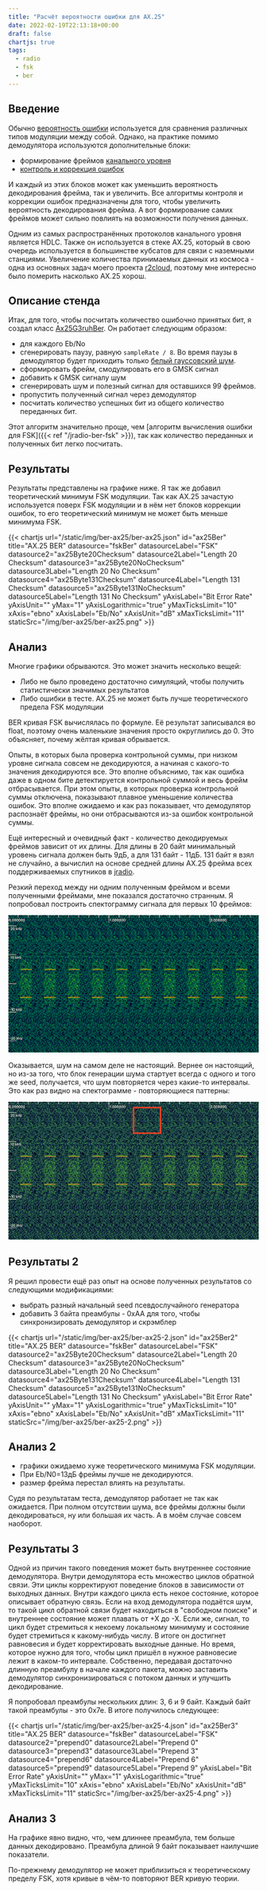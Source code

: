 ```yaml
---
title: "Расчёт вероятности ошибки для AX.25"
date: 2022-02-19T22:13:18+00:00
draft: false
chartjs: true
tags:
  - radio
  - fsk
  - ber
---
```


## Введение

Обычно [вероятность ошибки](https://en.wikipedia.org/wiki/Bit_error_rate) используется для сравнения различных типов модуляции между собой. Однако, на практике помимо демодулятора используются дополнительные блоки:

 * формирование фреймов [канального уровня](https://ru.wikipedia.org/wiki/Канальный_уровень)
 * [контроль и коррекция ошибок](https://ru.wikipedia.org/wiki/Контроль_ошибок#Упреждающая_коррекция_ошибок)

И каждый из этих блоков может как уменьшить вероятность декодирования фрейма, так и увеличить. Все алгоритмы контроля и коррекции ошибок предназначены для того, чтобы увеличить вероятность декодирования фрейма. А вот формирование самих фреймов может сильно повлиять на возможности получения данных. 

Одним из самых распространённых протоколов канального уровня является HDLC. Также он используется в стеке AX.25, который в свою очередь используется в большинстве кубсатов для связи с наземными станциями. Увеличение количества принимаемых данных из космоса - одна из основных задач моего проекта [r2cloud](https://github.com/dernasherbrezon/r2cloud), поэтому мне интересно было померить насколько AX.25 хорош.

## Описание стенда

Итак, для того, чтобы посчитать количество ошибочно принятых бит, я создал класс [Ax25G3ruhBer](https://github.com/dernasherbrezon/jradio/blob/master/src/test/java/ru/r2cloud/jradio/Ax25G3ruhBer.java). Он работает следующим образом:

 * для каждого Eb/No
 * сгенерировать паузу, равную ```sampleRate / 8```. Во время паузы в демодулятор будет приходить только [белый гауссовский шум](https://ru.wikipedia.org/wiki/Аддитивный_белый_гауссовский_шум).
 * сформировать фрейм, смодулировать его в GMSK сигнал
 * добавить к GMSK сигналу шум
 * сгенерировать шум и полезный сигнал для оставшихся 99 фреймов.
 * пропустить полученный сигнал через демодулятор
 * посчитать количество успешных бит из общего количество переданных бит. 
 
Этот алгоритм значительно проще, чем [алгоритм вычисления ошибки для FSK]({{< ref "/jradio-ber-fsk" >}}), так как количество переданных и полученных бит легко посчитать.

## Результаты

Результаты представлены на графике ниже. Я так же добавил теоретический минимум FSK модуляции. Так как AX.25 зачастую используется поверх FSK модуляции и в нём нет блоков коррекции ошибок, то его теоретический минимум не может быть меньше минимума FSK.

{{< chartjs url="/static/img/ber-ax25/ber-ax25.json" id="ax25Ber" title="AX.25 BER" 
	datasource="fskBer" datasourceLabel="FSK" 
	datasource2="ax25Byte20Checksum" datasource2Label="Length 20 Checksum"
	datasource3="ax25Byte20NoChecksum" datasource3Label="Length 20 No Checksum" 
	datasource4="ax25Byte131Checksum" datasource4Label="Length 131 Checksum" 
	datasource5="ax25Byte131NoChecksum" datasource5Label="Length 131 No Checksum" 
	yAxisLabel="Bit Error Rate" yAxisUnit="" yMax="1" yAxisLogarithmic="true" yMaxTicksLimit="10" xAxis="ebno" xAxisLabel="Eb/No" xAxisUnit="dB" xMaxTicksLimit="11" staticSrc="/img/ber-ax25/ber-ax25.png" >}}

## Анализ

Многие графики обрываются. Это может значить несколько вещей: 

 * Либо не было проведено достаточно симуляций, чтобы получить статистически значимых результатов
 * Либо ошибки в тесте. AX.25 не может быть лучше теоретического предела FSK модуляции
 
BER кривая FSK вычислялась по формуле. Её результат записывался во float, поэтому очень маленькие значения просто округлились до 0. Это объясняет, почему жёлтая кривая обрывается.

Опыты, в которых была проверка контрольной суммы, при низком уровне сигнала совсем не декодируются, а начиная с какого-то значения декодируются все. Это вполне объяснимо, так как ошибка даже в одном бите детектируется контрольной суммой и весь фрейм отбрасывается. При этом опыты, в которых проверка контрольной суммы отключена, показывают плавное уменьшение количества ошибок. Это вполне ожидаемо и как раз показывает, что демодулятор распознаёт фреймы, но они отбрасываются из-за ошибок контрольной суммы.

Ещё интересный и очевидный факт - количество декодируемых фреймов зависит от их длины. Для длины в 20 байт минимальный уровень сигнала должен быть 9дБ, а для 131 байт - 11дБ. 131 байт я взял не случайно, а вычислил на основе средней длины AX.25 фрейма всех поддерживаемых спутников в [jradio](https://github.com/dernasherbrezon/jradio).

Резкий переход между ни одним полученным фреймом и всеми полученными фреймами, мне показался достаточно странным. Я попробовал построить спектограмму сигнала для первых 10 фреймов:

![](/img/ber-ax25/simulation.png)

Оказывается, шум на самом деле не настоящий. Вернее он настоящий, но из-за того, что блок генерации шума стартует всегда с одного и того же seed, получается, что шум повторяется через какие-то интервалы. Это как раз видно на спектограмме - повторяющиеся паттерны:

![](/img/ber-ax25/simulation2.png)

## Результаты 2

Я решил провести ещё раз опыт на основе полученных результатов со следующими модификациями:

 * выбрать разный начальный seed псевдослучайного генератора
 * добавить 3 байта преамбулы - 0xAA для того, чтобы синхронизировать демодулятор и скрэмблер
 
{{< chartjs url="/static/img/ber-ax25/ber-ax25-2.json" id="ax25Ber2" title="AX.25 BER" 
	datasource="fskBer" datasourceLabel="FSK" 
	datasource2="ax25Byte20Checksum" datasource2Label="Length 20 Checksum"
	datasource3="ax25Byte20NoChecksum" datasource3Label="Length 20 No Checksum" 
	datasource4="ax25Byte131Checksum" datasource4Label="Length 131 Checksum" 
	datasource5="ax25Byte131NoChecksum" datasource5Label="Length 131 No Checksum" 
	yAxisLabel="Bit Error Rate" yAxisUnit="" yMax="1" yAxisLogarithmic="true" yMaxTicksLimit="10" xAxis="ebno" xAxisLabel="Eb/No" xAxisUnit="dB" xMaxTicksLimit="11" staticSrc="/img/ber-ax25/ber-ax25-2.png" >}}

## Анализ 2

 * графики ожидаемо хуже теоретического минимума FSK модуляции.
 * При Eb/N0=13дБ фреймы лучше не декодируются. 
 * размер фрейма перестал влиять на результаты. 

Судя по результатам теста, демодулятор работает не так как ожидается. При полном отсутствии шума, все фреймы должны были декодироваться, ну или большая их часть. А в моём случае совсем наоборот.

## Результаты 3

Одной из причин такого поведения может быть внутреннее состояние демодулятора. Внутри демодулятора есть множество циклов обратной связи. Эти циклы корректируют поведение блоков в зависимости от выходных данных. Внутри каждого цикла есть некое состояние, которое описывает обратную связь. Если на вход демодулятора подаётся шум, то такой цикл обратной связи будет находиться в "свободном поиске" и внутреннее состояние может плавать от +Х до -Х. Если же, сигнал, то цикл будет стремиться к некоему локальному минимуму и состояние будет стремиться к какому-нибудь числу. В итоге он достигнет равновесия и будет корректировать выходные данные. Но время, которое нужно для того, чтобы цикл пришёл в нужное равновесие лежит в каком-то интервале. Собственно, передавая достаточно длинную преамбулу в начале каждого пакета, можно заставить демодулятор синхронизироваться с потоком данных и улучшить декодирование.

Я попробовал преамбулы нескольких длин: 3, 6 и 9 байт. Каждый байт такой преамбулы - это 0x7e. В итоге получилось следующее:

{{< chartjs url="/static/img/ber-ax25/ber-ax25-4.json" id="ax25Ber3" title="AX.25 BER" 
	datasource="fskBer" datasourceLabel="FSK" 
	datasource2="prepend0" datasource2Label="Prepend 0" 
	datasource3="prepend3" datasource3Label="Prepend 3"
	datasource4="prepend6" datasource4Label="Prepend 6" 
	datasource5="prepend9" datasource5Label="Prepend 9" 
	yAxisLabel="Bit Error Rate" yAxisUnit="" yMax="1" yAxisLogarithmic="true" yMaxTicksLimit="10" xAxis="ebno" xAxisLabel="Eb/No" xAxisUnit="dB" xMaxTicksLimit="11" staticSrc="/img/ber-ax25/ber-ax25-4.png" >}}

## Анализ 3

На графике явно видно, что, чем длиннее преамбула, тем больше данных декодировано. Преамбула длиной 9 байт показывает наилучшие показатели.

По-прежнему демодулятор не может приблизиться к теоретическому пределу FSK, хотя кривые в чём-то повторяют BER кривую теории.